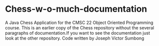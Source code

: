 # Chess-w-o-much-documentation
A Java Chess Application for the CMSC 22 Object Oriented Programming course. This is an earlier copy of the Chess repository without the several paragraphs of documentation.If you
want to see the documentation just look at the other repository. Code written by Joseph Victor Sumbong
